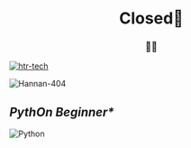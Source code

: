 <h1 align="center">Closed🌚</h1>
<h3 align="center"> 🙂🙂</h3>

<p align="left"> <a href="https://github.com/ryo-ma/github-profile-trophy"><img src="https://github-profile-trophy.vercel.app/?username=Hannan-404" alt="htr-tech" /></a> </p>
<p align="left"> <img src="https://komarev.com/ghpvc/?username=Hannan-404&label=Profile%20views&color=eb4d3d&style=flat-square" alt="Hannan-404" /> </pu>
</i></b></h3>

<h2><img " /><i>PythOn Beginner*</i></h2>

![Python](https://img.shields.io/badge/-Python-05122A?style=flat&logo=python)&nbsp;



 
